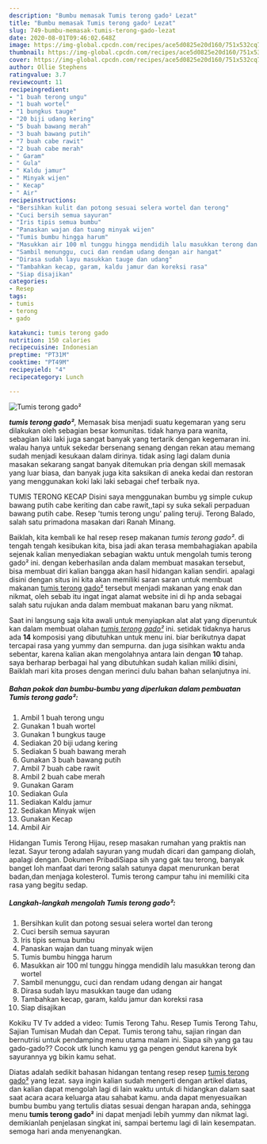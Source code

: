 ```yaml
---
description: "Bumbu memasak Tumis terong gado² Lezat"
title: "Bumbu memasak Tumis terong gado² Lezat"
slug: 749-bumbu-memasak-tumis-terong-gado-lezat
date: 2020-08-01T09:46:02.648Z
image: https://img-global.cpcdn.com/recipes/ace5d0825e20d160/751x532cq70/tumis-terong-gado-foto-resep-utama.jpg
thumbnail: https://img-global.cpcdn.com/recipes/ace5d0825e20d160/751x532cq70/tumis-terong-gado-foto-resep-utama.jpg
cover: https://img-global.cpcdn.com/recipes/ace5d0825e20d160/751x532cq70/tumis-terong-gado-foto-resep-utama.jpg
author: Ollie Stephens
ratingvalue: 3.7
reviewcount: 11
recipeingredient:
- "1 buah terong ungu"
- "1 buah wortel"
- "1 bungkus tauge"
- "20 biji udang kering"
- "5 buah bawang merah"
- "3 buah bawang putih"
- "7 buah cabe rawit"
- "2 buah cabe merah"
- " Garam"
- " Gula"
- " Kaldu jamur"
- " Minyak wijen"
- " Kecap"
- " Air"
recipeinstructions:
- "Bersihkan kulit dan potong sesuai selera wortel dan terong"
- "Cuci bersih semua sayuran"
- "Iris tipis semua bumbu"
- "Panaskan wajan dan tuang minyak wijen"
- "Tumis bumbu hingga harum"
- "Masukkan air 100 ml tunggu hingga mendidih lalu masukkan terong dan wortel"
- "Sambil menunggu, cuci dan rendam udang dengan air hangat"
- "Dirasa sudah layu masukkan tauge dan udang"
- "Tambahkan kecap, garam, kaldu jamur dan koreksi rasa"
- "Siap disajikan"
categories:
- Resep
tags:
- tumis
- terong
- gado

katakunci: tumis terong gado 
nutrition: 150 calories
recipecuisine: Indonesian
preptime: "PT31M"
cooktime: "PT49M"
recipeyield: "4"
recipecategory: Lunch

---
```



![Tumis terong gado²](https://img-global.cpcdn.com/recipes/ace5d0825e20d160/751x532cq70/tumis-terong-gado-foto-resep-utama.jpg)

<b><i>tumis terong gado²</i></b>, Memasak bisa menjadi suatu kegemaran yang seru dilakukan oleh sebagian besar komunitas. tidak hanya para wanita, sebagian laki laki juga sangat banyak yang tertarik dengan kegemaran ini. walau hanya untuk sekedar bersenang senang dengan rekan atau memang sudah menjadi kesukaan dalam dirinya. tidak asing lagi dalam dunia masakan sekarang sangat banyak ditemukan pria dengan skill memasak yang luar biasa, dan banyak juga kita saksikan di aneka kedai dan restoran yang menggunakan koki laki laki sebagai chef terbaik nya.

TUMIS TERONG KECAP Disini saya menggunakan bumbu yg simple cukup bawang putih cabe keriting dan cabe rawit,,tapi sy suka sekali perpaduan bawang putih cabe. Resep &#39;tumis terong ungu&#39; paling teruji. Terong Balado, salah satu primadona masakan dari Ranah Minang.

Baiklah, kita kembali ke hal resep resep makanan <i>tumis terong gado²</i>. di tengah tengah kesibukan kita, bisa jadi akan terasa membahagiakan apabila sejenak kalian menyediakan sebagian waktu untuk mengolah tumis terong gado² ini. dengan keberhasilan anda dalam membuat masakan tersebut, bisa membuat diri kalian bangga akan hasil hidangan kalian sendiri. apalagi disini dengan situs ini kita akan memiliki saran saran untuk membuat makanan <u>tumis terong gado²</u> tersebut menjadi makanan yang enak dan nikmat, oleh sebab itu ingat ingat alamat website ini di hp anda sebagai salah satu rujukan anda dalam membuat makanan baru yang nikmat.


Saat ini langsung saja kita awali untuk menyiapkan alat alat yang diperuntuk kan dalam membuat olahan <u><i>tumis terong gado²</i></u> ini. setidak tidaknya harus ada <b>14</b> komposisi yang dibutuhkan untuk menu ini. biar berikutnya dapat tercapai rasa yang yummy dan sempurna. dan juga sisihkan waktu anda sebentar, karena kalian akan mengolahnya antara lain dengan <b>10</b> tahap. saya berharap berbagai hal yang dibutuhkan sudah kalian miliki disini, Baiklah mari kita proses dengan merinci dulu bahan bahan selanjutnya ini.

<!--inarticleads1-->

##### Bahan pokok dan bumbu-bumbu yang diperlukan dalam pembuatan Tumis terong gado²:

1. Ambil 1 buah terong ungu
1. Gunakan 1 buah wortel
1. Gunakan 1 bungkus tauge
1. Sediakan 20 biji udang kering
1. Sediakan 5 buah bawang merah
1. Gunakan 3 buah bawang putih
1. Ambil 7 buah cabe rawit
1. Ambil 2 buah cabe merah
1. Gunakan  Garam
1. Sediakan  Gula
1. Sediakan  Kaldu jamur
1. Sediakan  Minyak wijen
1. Gunakan  Kecap
1. Ambil  Air


Hidangan Tumis Terong Hijau, resep masakan rumahan yang praktis nan lezat. Sayur terong adalah sayuran yang mudah dicari dan gampang diolah, apalagi dengan. Dokumen PribadiSiapa sih yang gak tau terong, banyak banget loh manfaat dari terong salah satunya dapat menurunkan berat badan,dan menjaga kolesterol. Tumis terong campur tahu ini memiliki cita rasa yang begitu sedap. 

<!--inarticleads2-->

##### Langkah-langkah mengolah Tumis terong gado²:

1. Bersihkan kulit dan potong sesuai selera wortel dan terong
1. Cuci bersih semua sayuran
1. Iris tipis semua bumbu
1. Panaskan wajan dan tuang minyak wijen
1. Tumis bumbu hingga harum
1. Masukkan air 100 ml tunggu hingga mendidih lalu masukkan terong dan wortel
1. Sambil menunggu, cuci dan rendam udang dengan air hangat
1. Dirasa sudah layu masukkan tauge dan udang
1. Tambahkan kecap, garam, kaldu jamur dan koreksi rasa
1. Siap disajikan


Kokiku TV Tv added a video: Tumis Terong Tahu. Resep Tumis Terong Tahu, Sajian Tumisan Mudah dan Cepat. Tumis terong tahu, sajian ringan dan bernutrisi untuk pendamping menu utama malam ini. Siapa sih yang ga tau gado-gado?? Cocok utk lunch kamu yg ga pengen gendut karena byk sayurannya yg bikin kamu sehat. 

Diatas adalah sedikit bahasan hidangan tentang resep resep <u>tumis terong gado²</u> yang lezat. saya ingin kalian sudah mengerti dengan artikel diatas, dan kalian dapat mengolah lagi di lain waktu untuk di hidangkan dalam saat saat acara acara keluarga atau sahabat kamu. anda dapat menyesuaikan bumbu bumbu yang tertulis diatas sesuai dengan harapan anda, sehingga menu <b>tumis terong gado²</b> ini dapat menjadi lebih yummy dan nikmat lagi. demikianlah penjelasan singkat ini, sampai bertemu lagi di lain kesempatan. semoga hari anda menyenangkan.
